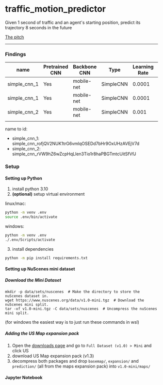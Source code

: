 # traffic_motion_predictor
Given 1 second of traffic and an agent's starting position, predict its trajectory 8 seconds in the future

[The pitch](https://docs.google.com/presentation/d/1E2o_M7UZ1KbnwBISfUV8wHGs3iV3WCgAW15c2zrsciA/edit?usp=sharing)

***
### Findings

| name         | Pretrained CNN | Backbone CNN | Type      | Learning Rate | Momentum | minFDE_val | minADE_val | Epochs |
|--------------|----------------|--------------|-----------|---------------|----------|------------|------------|--------|
| simple_cnn_1 | Yes            | mobile-net   | SimpleCNN | 0.0001        | 0.9      | 228        | 1622       | 160    |
| simple_cnn_1 | Yes            | mobile-net   | SimpleCNN | 0.0001        | 0.9      | 266        | 2158       | 92     |
| simple_cnn_2 | Yes            | mobile-net   | SimpleCNN | 0.001         | 0.9      | 399        | 3032       | 92     |
|              |                |              |           |               |          |            |            |        |

name to id:
- simple_cnn_1: simple_cnn_rofjQV2NUK1trG6vmlqOSEDd7bHr9OxUHzAVEjV7d
- simple_cnn_2: simple_cnn_rVW9hZ6wZcpHqLIen3Tio1r8haPBGTmtcUitSfVfJ

### Setup

#### Setting up Python
1. install python 3.10
2. **(optional)** setup virtual environment

linux/mac:
```sh
python -m venv .env
source .env/bin/activate
```

windows:
```sh
python -m venv .env
./.env/Scripts/activate
```

3. install dependencies
```sh
python -m pip install requirements.txt
```

#### Setting up NuScenes mini dataset

##### Download the Mini Dataset

```
mkdir -p data/sets/nuscenes  # Make the directory to store the nuScenes dataset in.
wget https://www.nuscenes.org/data/v1.0-mini.tgz  # Download the nuScenes mini split.
tar -xf v1.0-mini.tgz -C data/sets/nuscenes  # Uncompress the nuScenes mini split.
```
(for windows the easiest way is to just run these commands in wsl)

##### Adding the US Map expansion pack
1. Open the [downloads page](https://www.nuscenes.org/download) and go to `Full Dataset (v1.0) > Mini` and click US
2. download US Map expansion pack (v1.3)
3. decompress both packages and drop `basemap/`, `expansion/` and `prediction/` (all from the maps expansion pack) into `v1.0-mini/maps/`

#### Jupyter Notebook


